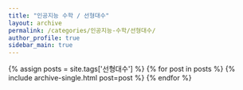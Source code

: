 ```yaml
---
title: "인공지능 수학 / 선형대수"
layout: archive
permalink: /categories/인공지능-수학/선형대수/
author_profile: true
sidebar_main: true
---
```


{% assign posts = site.tags['선형대수'] %}
{% for post in posts %} 
  {% include archive-single.html post=post %}
{% endfor %}

